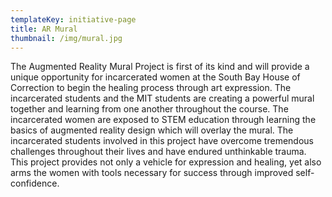 ```yaml
---
templateKey: initiative-page
title: AR Mural
thumbnail: /img/mural.jpg
---
```


The Augmented Reality Mural Project is first of its kind and will provide a unique opportunity for incarcerated women at the South Bay House of Correction to begin the healing process through art expression. The incarcerated students and the MIT students are creating a powerful mural together and learning from one another throughout the course. The incarcerated women are exposed to STEM education through learning the basics of augmented reality design which will overlay the mural. The incarcerated students involved in this project have overcome tremendous challenges throughout their lives and have endured unthinkable trauma. This project provides not only a vehicle for expression and healing, yet also arms the women with tools necessary for success through improved self-confidence.
